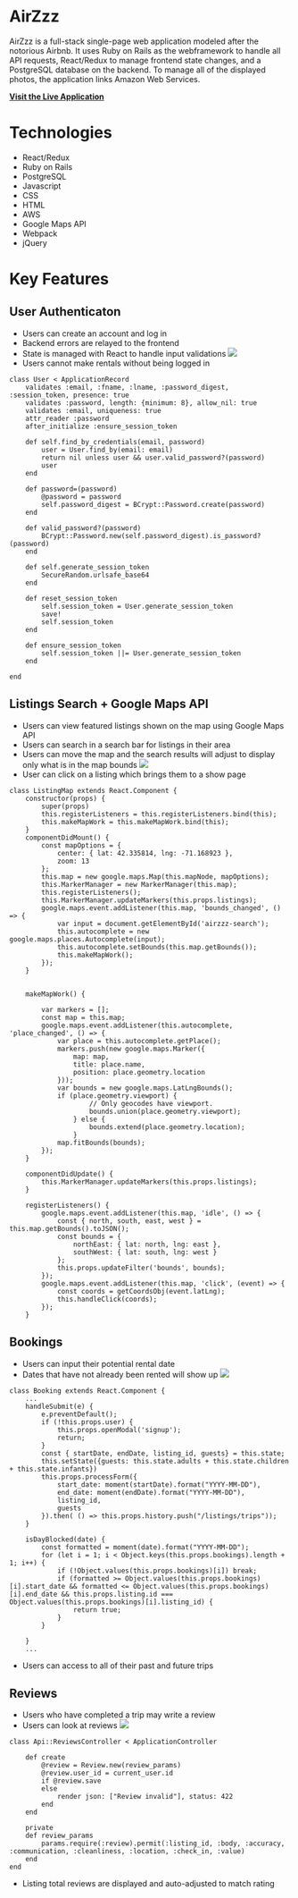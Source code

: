 # AirZzz

AirZzz is a full-stack single-page web application modeled after the notorious Airbnb. It uses Ruby on Rails as the webframework to handle all API requests, React/Redux to manage frontend state changes, and a PostgreSQL database on the backend. To manage all of the displayed photos, the application links Amazon Web Services. 


**[Visit the Live Application](https://air-zzz.herokuapp.com/#/)**

# Technologies 
* React/Redux
* Ruby on Rails
* PostgreSQL
* Javascript
* CSS
* HTML
* AWS
* Google Maps API
* Webpack 
* jQuery 

# Key Features 

## User Authenticaton
* Users can create an account and log in
* Backend errors are relayed to the frontend 
* State is managed with React to handle input validations
![](app/assets/gif/Hnet-image.gif)
* Users cannot make rentals without being logged in
```
class User < ApplicationRecord 
    validates :email, :fname, :lname, :password_digest, :session_token, presence: true 
    validates :password, length: {minimum: 8}, allow_nil: true 
    validates :email, uniqueness: true
    attr_reader :password 
    after_initialize :ensure_session_token 

    def self.find_by_credentials(email, password) 
        user = User.find_by(email: email)
        return nil unless user && user.valid_password?(password)
        user
    end

    def password=(password) 
        @password = password 
        self.password_digest = BCrypt::Password.create(password)
    end

    def valid_password?(password)
        BCrypt::Password.new(self.password_digest).is_password?(password)
    end 

    def self.generate_session_token 
        SecureRandom.urlsafe_base64
    end

    def reset_session_token 
        self.session_token = User.generate_session_token 
        save! 
        self.session_token
    end

    def ensure_session_token
        self.session_token ||= User.generate_session_token
    end

end
```

## Listings Search + Google Maps API
* Users can view featured listings shown on the map using Google Maps API
* Users can search in a search bar for listings in their area
* Users can move the map and the search results will adjust to display only what is in the map bounds
![](app/assets/gif/ListingSearch.gif)
* User can click on a listing which brings them to a show page
```
class ListingMap extends React.Component {
    constructor(props) {
        super(props)
        this.registerListeners = this.registerListeners.bind(this);
        this.makeMapWork = this.makeMapWork.bind(this);
    }
    componentDidMount() {
        const mapOptions = {
            center: { lat: 42.335814, lng: -71.168923 }, 
            zoom: 13
        };
        this.map = new google.maps.Map(this.mapNode, mapOptions);
        this.MarkerManager = new MarkerManager(this.map);
        this.registerListeners();
        this.MarkerManager.updateMarkers(this.props.listings);
        google.maps.event.addListener(this.map, 'bounds_changed', () => {
            var input = document.getElementById('airzzz-search');
            this.autocomplete = new google.maps.places.Autocomplete(input);
            this.autocomplete.setBounds(this.map.getBounds());
            this.makeMapWork();
        });
    }


    makeMapWork() {
        
        var markers = [];
        const map = this.map;
        google.maps.event.addListener(this.autocomplete, 'place_changed', () => {
            var place = this.autocomplete.getPlace();
            markers.push(new google.maps.Marker({
                map: map,
                title: place.name,
                position: place.geometry.location
            }));
            var bounds = new google.maps.LatLngBounds();
            if (place.geometry.viewport) {
                    // Only geocodes have viewport.
                    bounds.union(place.geometry.viewport);
                } else {
                    bounds.extend(place.geometry.location);
                }
            map.fitBounds(bounds);
        });
    }

    componentDidUpdate() {
        this.MarkerManager.updateMarkers(this.props.listings);
    }

    registerListeners() {
        google.maps.event.addListener(this.map, 'idle', () => {
            const { north, south, east, west } = this.map.getBounds().toJSON();
            const bounds = {
                northEast: { lat: north, lng: east },
                southWest: { lat: south, lng: west }
            };
            this.props.updateFilter('bounds', bounds);
        });
        google.maps.event.addListener(this.map, 'click', (event) => {
            const coords = getCoordsObj(event.latLng);
            this.handleClick(coords);
        });
    }
```

## Bookings 
* Users can input their potential rental date
* Dates that have not already been rented will show up
![](app/assets/gif/Bookings.gif)
```
class Booking extends React.Component {
    ...
    handleSubmit(e) {
        e.preventDefault(); 
        if (!this.props.user) {
            this.props.openModal('signup');
            return;
        }
        const { startDate, endDate, listing_id, guests} = this.state; 
        this.setState({guests: this.state.adults + this.state.children + this.state.infants})
        this.props.processForm({
            start_date: moment(startDate).format("YYYY-MM-DD"),
            end_date: moment(endDate).format("YYYY-MM-DD"),
            listing_id,
            guests
        }).then( () => this.props.history.push("/listings/trips"));
    }

    isDayBlocked(date) {
        const formatted = moment(date).format("YYYY-MM-DD");
        for (let i = 1; i < Object.keys(this.props.bookings).length + 1; i++) {
            if (!Object.values(this.props.bookings)[i]) break; 
            if (formatted >= Object.values(this.props.bookings)[i].start_date && formatted <= Object.values(this.props.bookings)[i].end_date && this.props.listing.id === Object.values(this.props.bookings)[i].listing_id) {
                return true; 
            }
        }

    }
    ...
 ```
* Users can access to all of their past and future trips 

## Reviews
* Users who have completed a trip may write a review
* Users can look at reviews
![](app/assets/gif/Reviews.gif)
```
class Api::ReviewsController < ApplicationController 

    def create 
        @review = Review.new(review_params)
        @review.user_id = current_user.id 
        if @review.save 
        else  
            render json: ["Review invalid"], status: 422
        end 
    end 

    private 
    def review_params
        params.require(:review).permit(:listing_id, :body, :accuracy, :communication, :cleanliness, :location, :check_in, :value)
    end
end

```
* Listing total reviews are displayed and auto-adjusted to match rating


